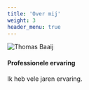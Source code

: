 ```yaml
---
title: 'Over mij'
weight: 3
header_menu: true
---
```

![Thomas Baaij](images/thomas.jpg)

#### Professionele ervaring

Ik heb vele jaren ervaring.